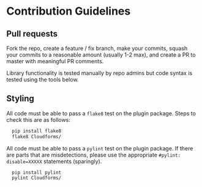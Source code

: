 # Contribution Guidelines

## Pull requests

Fork the repo, create a feature / fix branch, make your commits, squash your
commits to a reasonable amount (usually 1-2 max), and create a PR to master with
meaningful PR comments.

Library functionality is tested manually by repo admins but code syntax
is tested using the tools below.


## Styling

All code must be able to pass a `flake8` test on the plugin package.
Steps to check this are as follows:

```bash
  pip install flake8
  flake8 Cloudforms/
```

All code must be able to pass a `pylint` test on the plugin package. If there are
parts that are misdetections, please use the appropriate `#pylint: disable=XXXXX`
statements (sparingly).

```bash
  pip install pylint
  pylint Cloudforms/
```

